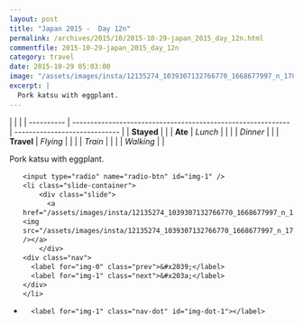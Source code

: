 ```yaml
---
layout: post
title: "Japan 2015 -  Day 12n"
permalink: /archives/2015/10/2015-10-29-japan_2015_day_12n.html
commentfile: 2015-10-29-japan_2015_day_12n
category: travel
date: 2015-10-29 05:03:00
image: "/assets/images/insta/12135274_1039307132766770_1668677997_n_17845057939047535.jpg"
excerpt: |
  Pork katsu with eggplant.
---
```


|            |                                                              |
| ---------- | ------------------------------------------------------------ | ----------------------------- |
| **Stayed** |  |
| **Ate**    | _Lunch_                                                      |          |
|            | _Dinner_                                                     |          |
| **Travel** | _Flying_                                                     |          |
|            | _Train_                                                      |          |
|            | _Walking_                                                    |          |


Pork katsu with eggplant.


<ul class="slides">

    <input type="radio" name="radio-btn" id="img-1" />
    <li class="slide-container">
        <div class="slide">
          <a href="/assets/images/insta/12135274_1039307132766770_1668677997_n_17845057939047535.jpg"><img src="/assets/images/insta/12135274_1039307132766770_1668677997_n_17845057939047535.jpg" /></a>
        </div>
    <div class="nav">
      <label for="img-0" class="prev">&#x2039;</label>
      <label for="img-1" class="next">&#x203a;</label>
    </div>
    </li>
			
<li class="nav-dots">

      <label for="img-1" class="nav-dot" id="img-dot-1"></label>

</li>
</ul>        
             

		
